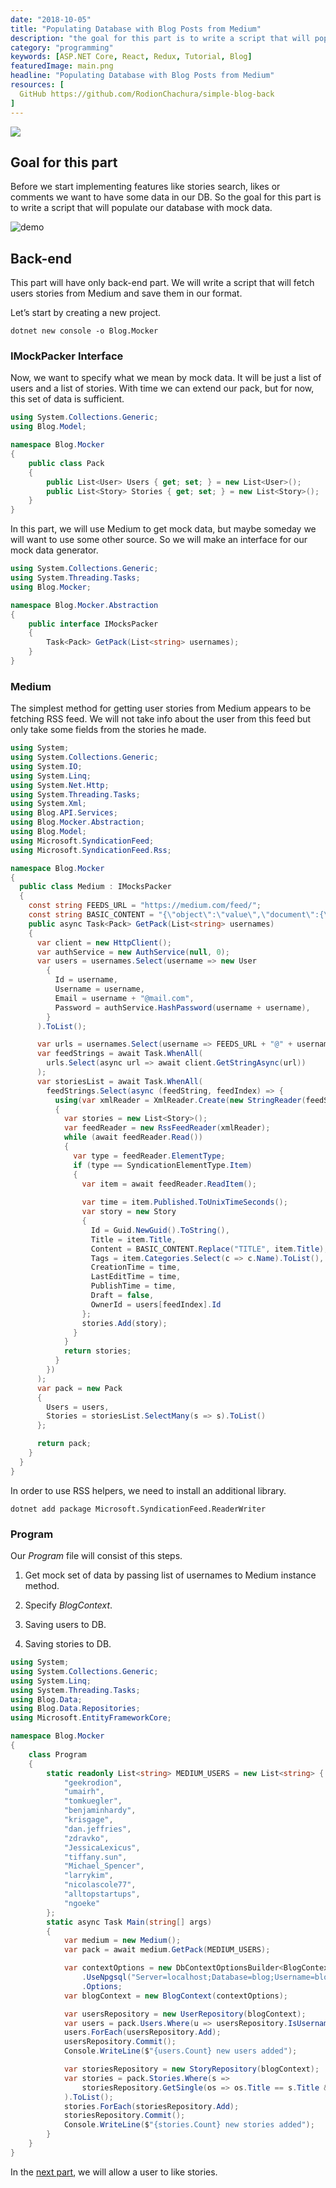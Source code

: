 ```yaml
---
date: "2018-10-05"
title: "Populating Database with Blog Posts from Medium"
description: "the goal for this part is to write a script that will populate PostgreSQL with mock data"
category: "programming"
keywords: [ASP.NET Core, React, Redux, Tutorial, Blog]
featuredImage: main.png
headline: "Populating Database with Blog Posts from Medium"
resources: [
  GitHub https://github.com/RodionChachura/simple-blog-back
]
---
```


![](/main.png)

## Goal for this part

Before we start implementing features like stories search, likes or comments we want to have some data in our DB. So the goal for this part is to write a script that will populate our database with mock data.

![demo](/demo.gif)

## Back-end

This part will have only back-end part. We will write a script that will fetch users stories from Medium and save them in our format.

Let’s start by creating a new project.

```shell{ promptUser: geekrodion }
dotnet new console -o Blog.Mocker
```

### IMockPacker Interface

Now, we want to specify what we mean by mock data. It will be just a list of users and a list of stories. With time we can extend our pack, but for now, this set of data is sufficient.

```cs:title=Pack.cs
using System.Collections.Generic;
using Blog.Model;

namespace Blog.Mocker
{
    public class Pack
    {
        public List<User> Users { get; set; } = new List<User>();
        public List<Story> Stories { get; set; } = new List<Story>();
    }
}
```

In this part, we will use Medium to get mock data, but maybe someday we will want to use some other source. So we will make an interface for our mock data generator.

```cs:title=IMocksPacker.cs
using System.Collections.Generic;
using System.Threading.Tasks;
using Blog.Mocker;

namespace Blog.Mocker.Abstraction
{
    public interface IMocksPacker
    {
        Task<Pack> GetPack(List<string> usernames);
    }
}
```

### Medium

The simplest method for getting user stories from Medium appears to be fetching RSS feed. We will not take info about the user from this feed but only take some fields from the stories he made.

```cs:title=Medium.cs
using System;
using System.Collections.Generic;
using System.IO;
using System.Linq;
using System.Net.Http;
using System.Threading.Tasks;
using System.Xml;
using Blog.API.Services;
using Blog.Mocker.Abstraction;
using Blog.Model;
using Microsoft.SyndicationFeed;
using Microsoft.SyndicationFeed.Rss;

namespace Blog.Mocker
{
  public class Medium : IMocksPacker
  {
    const string FEEDS_URL = "https://medium.com/feed/";
    const string BASIC_CONTENT = "{\"object\":\"value\",\"document\":{\"object\":\"document\",\"data\":{},\"nodes\":[{\"object\":\"block\",\"type\":\"heading-two\",\"data\":{},\"nodes\":[{\"object\":\"text\",\"leaves\":[{\"object\":\"leaf\",\"text\": \"TITLE\",\"marks\":[]}]}]},{\"object\":\"block\",\"type\":\"paragraph\",\"data\":{},\"nodes\":[{\"object\":\"text\",\"leaves\":[{\"object\":\"leaf\",\"text\":\"\",\"marks\":[]}]}]}]}}";
    public async Task<Pack> GetPack(List<string> usernames)
    {
      var client = new HttpClient();
      var authService = new AuthService(null, 0);
      var users = usernames.Select(username => new User
        {
          Id = username,
          Username = username,
          Email = username + "@mail.com",
          Password = authService.HashPassword(username + username),
        }
      ).ToList();

      var urls = usernames.Select(username => FEEDS_URL + "@" + username);
      var feedStrings = await Task.WhenAll(
        urls.Select(async url => await client.GetStringAsync(url))
      );
      var storiesList = await Task.WhenAll(
        feedStrings.Select(async (feedString, feedIndex) => {
          using(var xmlReader = XmlReader.Create(new StringReader(feedString)))
          {
            var stories = new List<Story>();
            var feedReader = new RssFeedReader(xmlReader);
            while (await feedReader.Read())
            {
              var type = feedReader.ElementType;
              if (type == SyndicationElementType.Item)
              {
                var item = await feedReader.ReadItem();   
                
                var time = item.Published.ToUnixTimeSeconds(); 
                var story = new Story
                {
                  Id = Guid.NewGuid().ToString(),
                  Title = item.Title,
                  Content = BASIC_CONTENT.Replace("TITLE", item.Title),
                  Tags = item.Categories.Select(c => c.Name).ToList(),
                  CreationTime = time,
                  LastEditTime = time,
                  PublishTime = time,
                  Draft = false,
                  OwnerId = users[feedIndex].Id
                };
                stories.Add(story);
              }
            }
            return stories;
          }
        })
      );
      var pack = new Pack
      {
        Users = users,
        Stories = storiesList.SelectMany(s => s).ToList()
      };

      return pack; 
    }
  }
}
```

In order to use RSS helpers, we need to install an additional library.

```shell{ promptUser: geekrodion }
dotnet add package Microsoft.SyndicationFeed.ReaderWriter
```

### Program

Our *Program* file will consist of this steps.

1. Get mock set of data by passing list of usernames to Medium instance method.

1. Specify *BlogContext*.

1. Saving users to DB.

1. Saving stories to DB.

```cs:title=Program.cs
using System;
using System.Collections.Generic;
using System.Linq;
using System.Threading.Tasks;
using Blog.Data;
using Blog.Data.Repositories;
using Microsoft.EntityFrameworkCore;

namespace Blog.Mocker
{
    class Program
    {
        static readonly List<string> MEDIUM_USERS = new List<string> {
            "geekrodion",
            "umairh",
            "tomkuegler",
            "benjaminhardy",
            "krisgage",
            "dan.jeffries",
            "zdravko",
            "JessicaLexicus",
            "tiffany.sun",
            "Michael_Spencer",
            "larrykim",
            "nicolascole77",
            "alltopstartups",
            "ngoeke"
        };
        static async Task Main(string[] args)
        {
            var medium = new Medium();
            var pack = await medium.GetPack(MEDIUM_USERS);

            var contextOptions = new DbContextOptionsBuilder<BlogContext>()
                .UseNpgsql("Server=localhost;Database=blog;Username=blogadmin;Password=blogadmin")
                .Options;
            var blogContext = new BlogContext(contextOptions);

            var usersRepository = new UserRepository(blogContext);
            var users = pack.Users.Where(u => usersRepository.IsUsernameUniq(u.Username)).ToList();
            users.ForEach(usersRepository.Add);
            usersRepository.Commit();
            Console.WriteLine($"{users.Count} new users added");

            var storiesRepository = new StoryRepository(blogContext);
            var stories = pack.Stories.Where(s => 
                storiesRepository.GetSingle(os => os.Title == s.Title && os.PublishTime == s.PublishTime) == null
            ).ToList();
            stories.ForEach(storiesRepository.Add);
            storiesRepository.Commit();
            Console.WriteLine($"{stories.Count} new stories added");
        }
    }
}
```

In the [next part](/blog/asp-react-blog/likes), we will allow a user to like stories.
